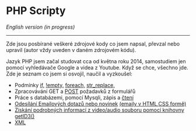 <h1>PHP Scripty</h1>
<i>English version (in progress)</i>
<hr>
<p>Zde jsou posbírané veškeré zdrojové kody co jsem napsal, převzal nebo upravil (autor vždy uveden v daném zdrojovém kódu).</p>
<p>Jazyk PHP jsem začal studovat cca od května roku 2014, samostudiem jen pomocí vyhledávače Google a videa z Youtube. Když se chce, všechno jde. Zde je seznam co jsem si osvojil, naučil a vyzkoušel:</p>
<ul>
    <li>Podmínky <a href="https://github.com/jakubkrizka/PHP/blob/master/login/login.php#L5">if,</a> <a href="https://github.com/jakubkrizka/PHP/blob/master/email/email.php#L4">!empty,</a> <a href="https://github.com/jakubkrizka/PHP/blob/master/getID3()%20%26%20XML/step1.php#L59">foreach,</a> <a href="https://github.com/jakubkrizka/PHP/blob/master/getID3()%20%26%20XML/step3.php#L180">str_replace,</a> </li>
    <li>Zpracovávání GET a <a href="https://github.com/jakubkrizka/PHP/blob/master/login/login.php#L9">POST</a> požadavků z formulářů</li>
    <li>Práce s databázemi, pomocí Mysqli, zápis a <a href="https://github.com/jakubkrizka/PHP/blob/master/login/login.php#L23">čtení</a></li>
    <li><a href="https://github.com/jakubkrizka/PHP/blob/master/email/email.php#L46">Odesílání Emailových dotazů nebo novinek</a> <a href="https://github.com/jakubkrizka/PHP/blob/master/email/email.php#L20">(emaily v HTML,CSS formě)</a></li>
    <li><a href="https://github.com/jakubkrizka/PHP/blob/master/getID3()%20%26%20XML/step3.php#L151">Získání podrobných informací z video/audio souboru pomocí knihovny getID3()</a></li>
    <li><a href="https://github.com/jakubkrizka/PHP/blob/master/getID3()%20%26%20XML/step3.php#L164">XML</a></li>
</ul>